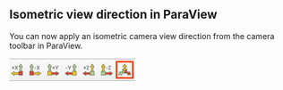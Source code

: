 ## Isometric view direction in ParaView

You can now apply an isometric camera view direction from the camera toolbar in ParaView.

![Isometric view button.](../img/dev/add-isometric-view.png "Isometric view button.")
